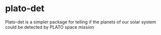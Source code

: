 # plato-det
Plato-det is a simpler package for telling if the planets of our solar system could be detected by PLATO space mission
